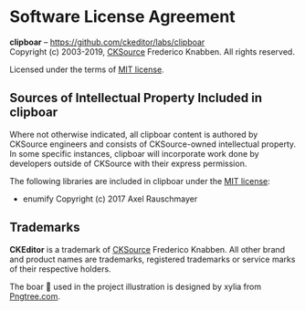 Software License Agreement
==========================

**clipboar** – https://github.com/ckeditor/labs/clipboar <br>
Copyright (c) 2003-2019, [CKSource](http://cksource.com) Frederico Knabben. All rights reserved.

Licensed under the terms of [MIT license](https://opensource.org/licenses/MIT).

Sources of Intellectual Property Included in clipboar
-----------------------------------------------------

Where not otherwise indicated, all clipboar content is authored by CKSource engineers and consists of CKSource-owned intellectual property. In some specific instances, clipboar will incorporate work done by developers outside of CKSource with their express permission.

The following libraries are included in clipboar under the [MIT license](https://opensource.org/licenses/MIT):
- enumify Copyright (c) 2017 Axel Rauschmayer

Trademarks
----------

**CKEditor** is a trademark of [CKSource](http://cksource.com) Frederico Knabben. All other brand and product names are trademarks, registered trademarks or service marks of their respective holders.

The boar :boar: used in the project illustration is designed by xylia from [Pngtree.com](https://pngtree.com/).
